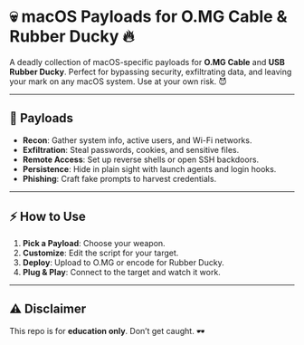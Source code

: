 # 💀 macOS Payloads for O.MG Cable & Rubber Ducky 🔥

A deadly collection of macOS-specific payloads for **O.MG Cable** and **USB Rubber Ducky**. Perfect for bypassing security, exfiltrating data, and leaving your mark on any macOS system. Use at your own risk. 😈

---

## 📂 Payloads

- **Recon**: Gather system info, active users, and Wi-Fi networks.  
- **Exfiltration**: Steal passwords, cookies, and sensitive files.  
- **Remote Access**: Set up reverse shells or open SSH backdoors.  
- **Persistence**: Hide in plain sight with launch agents and login hooks.  
- **Phishing**: Craft fake prompts to harvest credentials.  

---

## ⚡ How to Use

1. **Pick a Payload**: Choose your weapon.  
2. **Customize**: Edit the script for your target.  
3. **Deploy**: Upload to O.MG or encode for Rubber Ducky.  
4. **Plug & Play**: Connect to the target and watch it work.  

---

## ⚠️ Disclaimer

This repo is for **education only**. Don’t get caught. 🕶️

